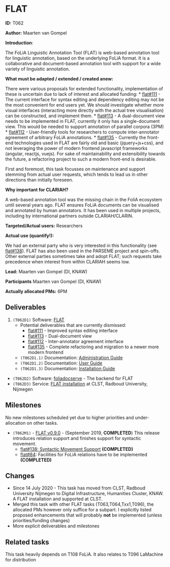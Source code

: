 # FLAT

**ID:** T062

**Author:** Maarten van Gompel

**Introduction**:

The FoLiA Linguistic Annotation Tool (FLAT) is web-based annotation tool for linguistic annotation, based on the underlying FoLiA format. It is a collaborative and document-based annotation tool with support for a wide variety of linguistic annotation.

**What must be adapted / extended / created anew:**

There were various proposals for extended functionality, implementation of these is uncertain due to lack of
interest and allocated funding:
    * [flat#111](https://github.com/proycon/flat/issues/111) - The current interface for syntax editing and dependency editing may not be the most convenient for end users yet. We should investigate whether more visual interfaces (interacting more directly with the actual tree visualisation) can be constructed, and implement them.
    * [flat#113](https://github.com/proycon/flat/issues/113) - A dual-document view needs to be implemented in FLAT, currently it only has a single-document view. This would be needed to support annotation of parallel corpora  (3PM)
    * [flat#112](https://github.com/proycon/flat/issues/112) - User-friendly tools for researchers to compute inter-annotator agreement of arbitrary FoLiA annotations.
    * [flat#135](https://github.com/proycon/flat/issues/135) - Currently the front-end technologies used in FLAT are fairly old and basic (jquery+js+css), and not leveraging the power of modern frontend javascript frameworks (angular, reactjs, vuejs). For sake of maintainability and extensibility towards the future, a refactoring project to such a modern front-end is desirable.

First and foremost, this task focusses on maintenance and support stemming from actual user requests, which tends to
lead us in other directions than initially foreseen.

**Why important for CLARIAH?**

A web-based annotation tool was the missing chain in the FoliA ecosystem until several years ago. FLAT ensures FoLiA
documents can be visualised and annotated by human annotators. It has been used in multiple projects, including by
international partners outside CLARIAH/CLARIN.

**Targeted/Actual users:** Researchers

**Actual use (quantify!):**

We had an external party who is very interested in this functionality (see
[flat#138](https://github.com/proycon/flat/issues/138)). FLAT has also been used in the PARSEME project and spin-offs.
Other external parties sometimes take and adopt FLAT; such
requests take precedence when interest from within CLARIAH seems low.

**Lead:** Maarten van Gompel (DI, KNAW)

**Participants** Maarten van Gompel (DI, KNAW)

**Actually allocated PMs:** 6PM

## Deliverables

1. ``(T062D1)`` Software: [FLAT](https://github.com/proycon/flat)
    * Potential deliverables that are currently dismissed:
        * [flat#111](https://github.com/proycon/flat/issues/111) - Improved syntax editing interface
        * [flat#113](https://github.com/proycon/flat/issues/113) - Dual-document view
        * [flat#112](https://github.com/proycon/flat/issues/112) - Inter-annotator agreement interface
        * [flat#135](https://github.com/proycon/flat/issues/135) - Complete refactoring and migration to a newer more modern
            frontend
    * ``(T062D1.1)`` Documentation: [Administration Guide](https://flat.readthedocs.io/en/latest/administration_guide.html)
    * ``(T062D1.2)`` Documentation: [User Guide](https://flat.readthedocs.io/en/latest/user_guide.html)
    * ``(T062D1.3)`` Documentation: [Installation Guide](https://flat.readthedocs.io/en/latest/installation_guide.html)
* ``(T062D2)`` Software: [foliadocserve](https://github.com/proycon/foliadocserve) - The backend for FLAT
* ``(T062D3)`` Service: [FLAT installation](https://flat.cls.ru.nl) at CLST, Radboud University, Nijmegen

## Milestones

No new milestones scheduled yet due to higher priorities and under-allocation on other tasks.

* ``(T062M1)`` - [FLAT v0.9.0](https://github.com/proycon/flat/milestone/16) - (September 2019, **COMPLETED**) This release introduces relation support and finishes support for syntactic movement.
    * [flat#138: Syntactic Movement Support](https://github.com/proycon/flat/issues/138) **(COMPLETED)**
    * [flat#84](https://github.com/proycon/flat/issues/84): Facilities for FoLiA relations have to be implemented **(COMPLETED)**

## Changes

* Since 14 July 2020 - This task has moved from CLST, Radboud University Nijmegen to Digital Infrastructure, Humanities
    Cluster, KNAW. A FLAT installation and supported at CLST.
* Merged this task with other FLAT tasks (T063,T064,Txx1,T096), the allocated PMs however only suffice for a subpart. I explicitly listed proposed enhancements that will probably **not** be implemented (unless priorities/funding changes)
* More explicit deliverables and milestones

## Related tasks

This task heavily depends on T108 FoLiA. It also relates to T096 LaMachine for distribution

